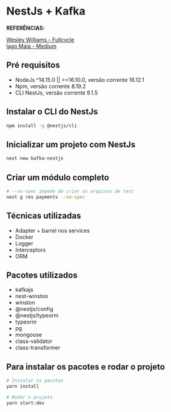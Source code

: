 # NestJs + Kafka

**REFERÊNCIAS:**

[Wesley Williams - Fullcycle](https://github.com/codeedu/nest-kafka/tree/master/apache-kafka)<br />
[Iago Maia - Medium](https://medium.com/@iago.maiasilva/construindo-uma-api-com-nestjs-postgresql-e-docker-parte-1-criando-nosso-primeiro-endpoint-248d4b8ecc9c)

## Pré requisitos

-   NodeJs ^14.15.0 || >=16.10.0, versão corrente 18.12.1
-   Npm, versão corrente 8.19.2
-   CLI NestJs, versão corrente 9.1.5

## Instalar o CLI do NestJs

```bash
npm install -g @nestjs/cli
```

## Inicializar um projeto com NestJs

```bash
nest new kafka-nestjs
```

## Criar um módulo completo

```bash
# --no-spec impede de criar os arquivos de test
nest g res payments --no-spec
```

## Técnicas utilizadas

-   Adapter + barrel nos services
-   Docker
-   Logger
-   Interceptors
-   ORM

## Pacotes utilizados

-   kafkajs
-   nest-winston
-   winston
-   @nestjs/config
-   @nestjs/typeorm
-   typeorm
-   pg
-   mongoose
-   class-validator
-   class-transformer

## Para instalar os pacotes e rodar o projeto

```bash
# Instalar os pacotes
yarn install

# Rodar o projeto
yarn start:dev
```
